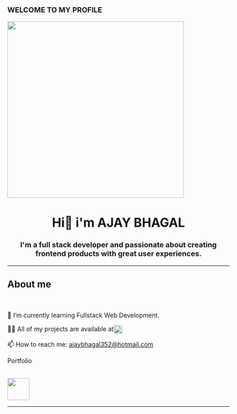 ### WELCOME TO MY PROFILE
<html>
<head></head>
<body></body>
<img style="width:400px;" src="https://camo.githubusercontent.com/5ddf73ad3a205111cf8c686f687fc216c2946a75005718c8da5b837ad9de78c9/68747470733a2f2f7468756d62732e6766796361742e636f6d2f4576696c4e657874446576696c666973682d736d616c6c2e676966">
<h1 style="text-align:center">Hi👋 i'm AJAY BHAGAL</h1>
<h3 style="text-align:center">I'm a full stack developer and passionate about creating frontend products with great user experiences.</h3>
<hr>
<h2>About me </h2><br>
<p>🌱  I’m currently learning Fullstack Web Development.</p>
<p style="display:flex">👨‍💻 All of my projects are available at <a href="https://github.com/Ajay-bhagal?tab=repositories"><img  style="height:20px"; src="https://camo.githubusercontent.com/0cad3f969b0946abd0e5f16e9ed1ff78a2495a40c2bb5c6414aefd4be76505aa/68747470733a2f2f692e67697068792e636f6d2f6d656469612f4b7a4a6b7a6a676766474e355079366e6b542f3230302e77656270"></a> </p>

<p>📫 How to reach me: <a href="mailto:ajaybhagal352@hotmail.com">ajaybhagal352@hotmail.com</a></p>
 <p>Portfolio</p><br>
 <a href="https://ajay-bhagal.github.io/"><img style="width:50px" src="https://cdn-icons-png.flaticon.com/128/7406/7406643.png"></a>

<hr>
</html>
<!--
**Ajay-bhagal/Ajay-bhagal** is a ✨ _special_ ✨ repository because its `README.md` (this file) appears on your GitHub profile.

Here are some ideas to get you started:

  
- 🌱 I’m currently learning ...
- 👯 I’m looking to collaborate on ...
- 🤔 I’m looking for help with ...
- 💬 Ask me about ...
- 📫 How to reach me: ...
- 😄 Pronouns: ...
- ⚡ Fun fact: ...
-->
